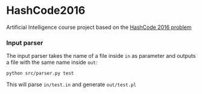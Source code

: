 # HashCode2016
Artificial Intelligence course project based on the [HashCode 2016 problem](https://hashcode.withgoogle.com/2016/tasks/hashcode2016_qualification_task.pdf)

### Input parser

The input parser takes the name of a file inside `in` as parameter and outputs a file with the same name inside `out`:

`python src/parser.py test`

This will parse `in/test.in` and generate `out/test.pl`